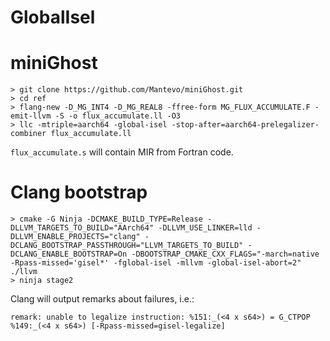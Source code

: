 # GlobalIsel

# miniGhost

```shell
> git clone https://github.com/Mantevo/miniGhost.git
> cd ref
> flang-new -D_MG_INT4 -D_MG_REAL8 -ffree-form MG_FLUX_ACCUMULATE.F -emit-llvm -S -o flux_accumulate.ll -O3
> llc -mtriple=aarch64 -global-isel -stop-after=aarch64-prelegalizer-combiner flux_accumulate.ll
```

`flux_accumulate.s` will contain MIR from Fortran code.


# Clang bootstrap

```shell
> cmake -G Ninja -DCMAKE_BUILD_TYPE=Release -DLLVM_TARGETS_TO_BUILD="AArch64" -DLLVM_USE_LINKER=lld -DLLVM_ENABLE_PROJECTS="clang" -DCLANG_BOOTSTRAP_PASSTHROUGH="LLVM_TARGETS_TO_BUILD" -DCLANG_ENABLE_BOOTSTRAP=On -DBOOTSTRAP_CMAKE_CXX_FLAGS="-march=native -Rpass-missed='gisel*' -fglobal-isel -mllvm -global-isel-abort=2" ./llvm
> ninja stage2
```

Clang will output remarks about failures, i.e.:

```shell
remark: unable to legalize instruction: %151:_(<4 x s64>) = G_CTPOP %149:_(<4 x s64>) [-Rpass-missed=gisel-legalize]
```
